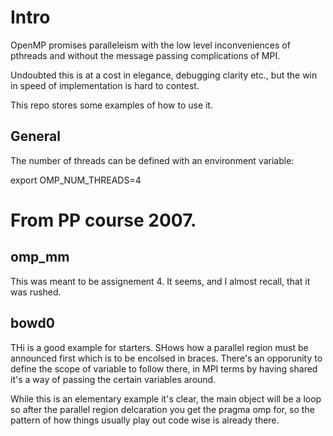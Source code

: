 # Intro

OpenMP promises paralleleism with the low level inconveniences of pthreads
and without the message passing complications of MPI.

Undoubted this is at a cost in elegance, debugging clarity etc., but the win in speed of implementation
is hard to contest.

This repo stores some examples of how to use it.

## General

The number of threads can be defined with an environment variable:

 export OMP_NUM_THREADS=4

# From PP course 2007.

## omp_mm 
This was meant to be assignement 4. It seems, and I almost recall, that it was rushed.

## bowd0
THi is a good example for starters. SHows how a parallel region must be announced first
which is to be encolsed in braces. There's an opporunity to define the scope of variable to follow there, in MPI terms by having shared it's a way of passing the certain variables around.

While this is an elementary example it's clear, the main object will be a loop so after the parallel region delcaration you get the pragma omp for, so the pattern of how things usually play out code wise is already there.
